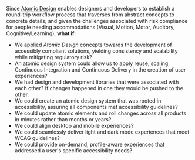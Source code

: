 Since [Atomic Design](./methodology.md) enables designers and developers to establish a round-trip workflow process that traverses from abstract concepts to concrete details; and given the challenges associated with risk compliance for people needing accommodations (Visual, Motion, Motor, Auditory, Cognitive/Learning), **what if**:

* We applied *Atomic Design* concepts towards the development of accessibly compliant solutions, yielding consistency and scalability while mitigating regulatory risk?
* An atomic design system could allow us to apply reuse, scaling, Continuous Integration and Continuous Delivery in the creation of user experiences?
* We had design and development libraries that were associated with each other?  If changes happened in one they would be pushed to the other.
* We could create an atomic design system that was rooted in accessibility, assuring all components met accessibility guidelines?
* We could update atomic elements and roll changes across all products in minutes rather than months or years?
* We could align desktop and mobile experiences?
* We could seamlessly deliver light and dark mode experiences that meet WCAG guidelines?
* We could provide on-demand, profile-aware experiences that addressed a user's specific accessibility needs?


